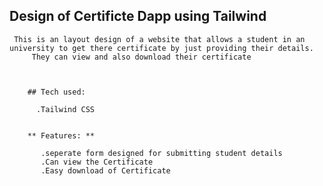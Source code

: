 ## Design of Certificte Dapp using Tailwind 


     This is an layout design of a website that allows a student in an university to get there certificate by just providing their details.
         They can view and also download their certificate 



        ## Tech used:
                  
          .Tailwind CSS


        ** Features: **

           .seperate form designed for submitting student details
           .Can view the Certificate
           .Easy download of Certificate
        

        